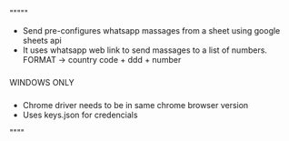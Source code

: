 """""

- Send pre-configures whatsapp massages from a sheet using google sheets api
- It uses whatsapp web link to send massages to a list of numbers. FORMAT -> country code + ddd + number
###
WINDOWS ONLY
###
- Chrome driver needs to be in same chrome browser version
- Uses keys.json for credencials

""""



